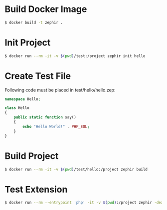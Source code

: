# Build Docker Image

```bash
$ docker build -t zephir .
```

# Init Project
```bash
$ docker run --rm -it -v $(pwd)/test:/project zephir init hello
```

# Create Test File

Following code must be placed in test/hello/hello.zep:

```php
namespace Hello;

class Hello
{
    public static function say()
    {
        echo "Hello World!" . PHP_EOL;
    }
}
```

# Build Project
```bash
$ docker run --rm -it -v $(pwd)/test/hello:/project zephir build
```

# Test Extension
```bash
$ docker run --rm --entrypoint 'php' -it -v $(pwd):/project zephir -dextension=/project/test/hello/ext/modules/hello.so -r "echo Hello\Hello::say();"
```